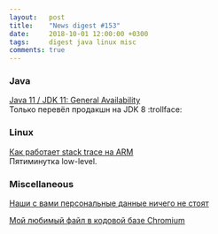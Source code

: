 ```yaml
---
layout:   post
title:    "News digest #153"
date:     2018-10-01 12:00:00 +0300
tags:     digest java linux misc
comments: true
---
```


### Java

[Java 11 / JDK 11: General Availability](https://habr.com/company/jugru/blog/424543/)<br/>
Только перевёл продакшн на JDK 8 :trollface:

### Linux

[Как работает stack trace на ARM](https://habr.com/company/embox/blog/424365/)<br/>
Пятиминутка low-level.

### Miscellaneous

[Наши с вами персональные данные ничего не стоят](https://habr.com/post/423947/)

[Мой любимый файл в кодовой базе Chromium](https://habr.com/company/infopulse/blog/424369/)

